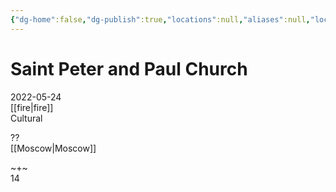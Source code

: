 ```yaml
---
{"dg-home":false,"dg-publish":true,"locations":null,"aliases":null,"location":null,"title":"Saint Peter and Paul Church","tag":"fire, cultural","date":"2022-05-24","permalink":"/saint-peter-and-paul-church/","dgHomeLink":true,"dgPassFrontmatter":true}
---
```



# Saint Peter and Paul Church

2022-05-24  
[[fire|fire]]  
Cultural

??  
[[Moscow|Moscow]]

~+~  
14
